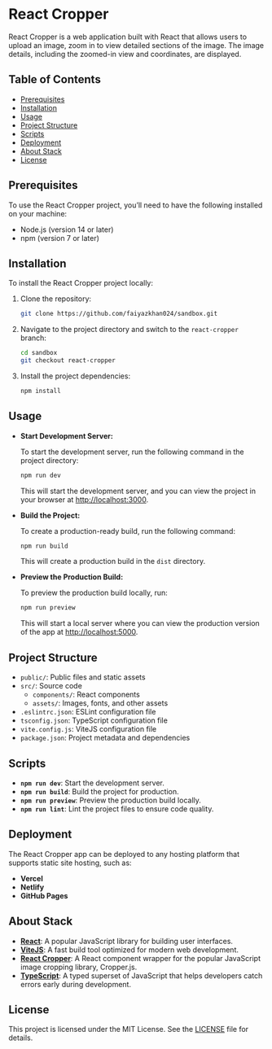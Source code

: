# React Cropper

React Cropper is a web application built with React that allows users to upload an image, zoom in to view detailed sections of the image. The image details, including the zoomed-in view and coordinates, are displayed.

## Table of Contents

- [Prerequisites](#prerequisites)
- [Installation](#installation)
- [Usage](#usage)
- [Project Structure](#project-structure)
- [Scripts](#scripts)
- [Deployment](#deployment)
- [About Stack](#about-stack)
- [License](#license)

## Prerequisites

To use the React Cropper project, you’ll need to have the following installed on your machine:

- Node.js (version 14 or later)
- npm (version 7 or later)

## Installation

To install the React Cropper project locally:

1. Clone the repository:

   ```bash
   git clone https://github.com/faiyazkhan024/sandbox.git
   ```

2. Navigate to the project directory and switch to the `react-cropper` branch:

   ```bash
   cd sandbox
   git checkout react-cropper
   ```

3. Install the project dependencies:

   ```bash
   npm install
   ```

## Usage

- **Start Development Server:**

  To start the development server, run the following command in the project directory:

  ```bash
  npm run dev
  ```

  This will start the development server, and you can view the project in your browser at <http://localhost:3000>.

- **Build the Project:**

  To create a production-ready build, run the following command:

  ```bash
  npm run build
  ```

  This will create a production build in the `dist` directory.

- **Preview the Production Build:**

  To preview the production build locally, run:

  ```bash
  npm run preview
  ```

  This will start a local server where you can view the production version of the app at <http://localhost:5000>.

## Project Structure

- `public/`: Public files and static assets
- `src/`: Source code
  - `components/`: React components
  - `assets/`: Images, fonts, and other assets
- `.eslintrc.json`: ESLint configuration file
- `tsconfig.json`: TypeScript configuration file
- `vite.config.js`: ViteJS configuration file
- `package.json`: Project metadata and dependencies

## Scripts

- **`npm run dev`**: Start the development server.
- **`npm run build`**: Build the project for production.
- **`npm run preview`**: Preview the production build locally.
- **`npm run lint`**: Lint the project files to ensure code quality.

## Deployment

The React Cropper app can be deployed to any hosting platform that supports static site hosting, such as:

- **Vercel**
- **Netlify**
- **GitHub Pages**

## About Stack

- **[React](https://react.dev/)**: A popular JavaScript library for building user interfaces.
- **[ViteJS](https://vitejs.dev/)**: A fast build tool optimized for modern web development.
- **[React Cropper](https://github.com/react-cropper/react-cropper)**: A React component wrapper for the popular JavaScript image cropping library, Cropper.js.
- **[TypeScript](https://www.typescriptlang.org/)**: A typed superset of JavaScript that helps developers catch errors early during development.

## License

This project is licensed under the MIT License. See the [LICENSE](LICENSE) file for details.
